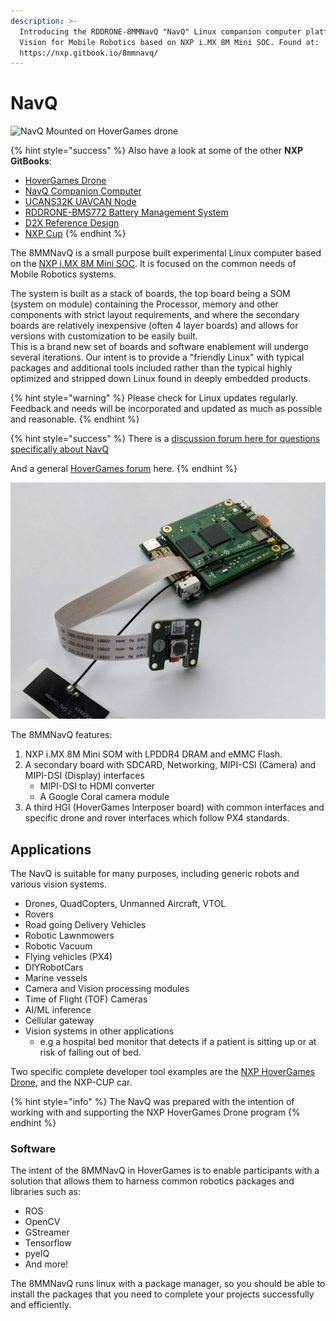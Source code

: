 ```yaml
---
description: >-
  Introducing the RDDRONE-8MMNavQ "NavQ" Linux companion computer platform with
  Vision for Mobile Robotics based on NXP i.MX 8M Mini SOC. Found at:
  https://nxp.gitbook.io/8mmnavq/
---
```


# NavQ

![NavQ Mounted on HoverGames drone](.gitbook/assets/image%20%2837%29.png)

{% hint style="success" %}
Also have a look at some of the other **NXP GitBooks**:

* [HoverGames Drone](https://nxp.gitbook.io/hovergames/)  
* [NavQ Companion Computer](https://nxp.gitbook.io/8mmnavq/)   
* [UCANS32K UAVCAN Node](https://nxp.gitbook.io/ucans32k146/)   
* [RDDRONE-BMS772 Battery Management System](https://nxp.gitbook.io/rddrone-bms772/)   
* [D2X Reference Design](https://nxp.gitbook.io/d2x/)   
* [NXP Cup](https://nxp.gitbook.io/nxp-cup-hardware-reference-alamak/)​
{% endhint %}

The 8MMNavQ is a small purpose built experimental Linux computer based on the [NXP i.MX 8M Mini SOC](https://www.nxp.com/products/processors-and-microcontrollers/arm-processors/i-mx-applications-processors/i-mx-8-processors:IMX8-SERIES). It is focused on the common needs of Mobile Robotics systems.

The system is built as a stack of boards, the top board being a SOM \(system on module\) containing the Processor, memory and other components with strict layout requirements, and where the secondary boards are relatively inexpensive \(often 4 layer boards\) and allows for versions with customization to be easily built.  
This is a brand new set of boards and software enablement will undergo several iterations. Our intent is to provide a "friendly Linux" with typical packages and additional tools included rather than the typical highly optimized and stripped down Linux found in deeply embedded products.

{% hint style="warning" %}
Please check for Linux updates regularly. Feedback and needs will be incorporated and updated as much as possible and reasonable.
{% endhint %}

{% hint style="success" %}
There is a [discussion forum here for questions specifically about NavQ](https://community.nxp.com/community/mobilerobotics/hovergames-drone-challenge/navq-8mmnavq-discussion)

And a general [HoverGames forum](https://community.nxp.com/community/mobilerobotics/hovergames-drone-challenge) here.
{% endhint %}

![](.gitbook/assets/img_20200428_181758.jpg)

The 8MMNavQ features:

1. NXP i.MX 8M Mini SOM with LPDDR4 DRAM and eMMC Flash.
2. A secondary board with SDCARD, Networking, MIPI-CSI \(Camera\) and MIPI-DSI \(Display\) interfaces
   * MIPI-DSI to HDMI converter
   * A Google Coral camera module
3. A third HGI \(HoverGames Interposer board\) with common interfaces and specific drone and rover interfaces which follow PX4 standards.

## Applications

The NavQ is suitable for many purposes, including generic robots and various vision systems.

* Drones, QuadCopters, Unmanned Aircraft, VTOL
* Rovers
* Road going Delivery Vehicles
* Robotic Lawnmowers
* Robotic Vacuum
* Flying vehicles \(PX4\)
* DIYRobotCars
* Marine vessels
* Camera and Vision processing modules
* Time of Flight \(TOF\) Cameras
* AI/ML inference
* Cellular gateway
* Vision systems in other applications
  * e.g a hospital bed monitor that detects if a patient is sitting up or at risk of falling out of bed.

Two specific complete developer tool examples are the [NXP HoverGames Drone](https://nxp.gitbook.io/hovergames), and the NXP-CUP car.

{% hint style="info" %}
The NavQ was prepared with the intention of working with and supporting the NXP HoverGames Drone program
{% endhint %}

### Software

The intent of the 8MMNavQ in HoverGames is to enable participants with a solution that allows them to harness common robotics packages and libraries such as:

* ROS
* OpenCV
* GStreamer
* Tensorflow
* pyeIQ
* And more!

The 8MMNavQ runs linux with a package manager, so you should be able to install the packages that you need to complete your projects successfully and efficiently.

